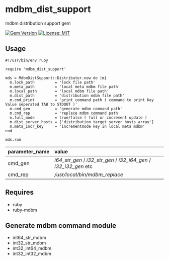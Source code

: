 # mdbm_dist_support
mdbm distribution support gem

[![Gem Version](https://badge.fury.io/rb/mdbm_dist_support.svg)](https://badge.fury.io/rb/mdbm_dist_support)
[![License: MIT](https://img.shields.io/badge/License-MIT-yellow.svg)](https://opensource.org/licenses/MIT)

## Usage
```
#!/usr/bin/env ruby

require 'mdbm_dist_support'

mds = MdbmDistSupport::Distributer.new do |m|
  m.lock_path         = 'lock file path'
  m.meta_path         = 'local meta mdbm file path'
  m.local_path        = 'local mdbm file path'
  m.dist_path         = 'distribution mdbm file path'
  m.cmd_print         = 'print command path ( command to print Key Value seperated TAB to STDOUT )'
  m.cmd_gen           = 'generate mdbm command path'
  m.cmd_rep           = 'replace mdbm command path'
  m.full_mode         = true/false ( full or increment update )
  m.dist_server_hosts = ['distribution target server hosts array']
  m.meta_incr_key     = 'incrementmode key in local meta mdbm'
end

mds.run
```
|parameter_name|value|
|:-----------|:------------|
|cmd_gen|_i64_str_gen_ / _i32_str_gen_ / _i32_i64_gen_ / _i32_i32_gen_ etc|
|cmd_rep|_/usr/local/bin/mdbm_replace_|

## Requires
* ruby
* ruby-mdbm

## Generate mdbm command module
* int64_str_mdbm
* int32_str_mdbm
* int32_int64_mdbm
* int32_int32_mdbm

